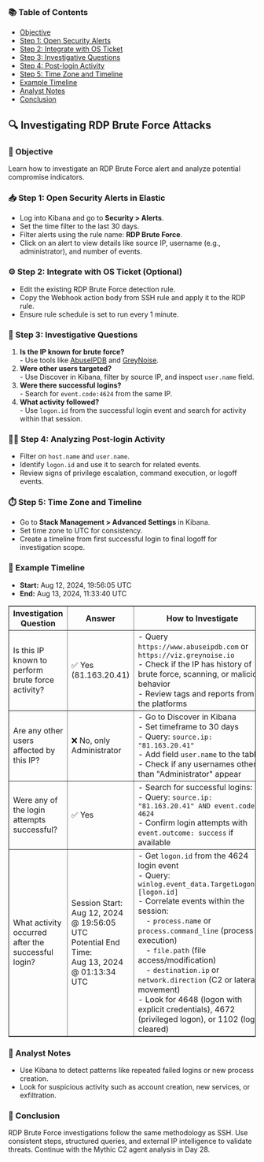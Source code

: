<nav>
  <h3>📚 Table of Contents</h3>
  <ul>
    <li><a href="#objective">Objective</a></li>
    <li><a href="#step1">Step 1: Open Security Alerts</a></li>
    <li><a href="#step2">Step 2: Integrate with OS Ticket</a></li>
    <li><a href="#step3">Step 3: Investigative Questions</a></li>
    <li><a href="#step4">Step 4: Post-login Activity</a></li>
    <li><a href="#step5">Step 5: Time Zone and Timeline</a></li>
    <li><a href="#timeline">Example Timeline</a></li>
    <li><a href="#notes">Analyst Notes</a></li>
    <li><a href="#conclusion">Conclusion</a></li>
  </ul>
</nav>

<h2 id="objective">🔍 Investigating RDP Brute Force Attacks</h2>

<h3>🎯 Objective</h3>
<p>Learn how to investigate an RDP Brute Force alert and analyze potential compromise indicators.</p>

<h3 id="step1">📥 Step 1: Open Security Alerts in Elastic</h3>
<ul>
  <li>Log into Kibana and go to <strong>Security > Alerts</strong>.</li>
  <li>Set the time filter to the last 30 days.</li>
  <li>Filter alerts using the rule name: <strong>RDP Brute Force</strong>.</li>
  <li>Click on an alert to view details like source IP, username (e.g., administrator), and number of events.</li>
</ul>

<h3 id="step2">⚙️ Step 2: Integrate with OS Ticket (Optional)</h3>
<ul>
  <li>Edit the existing RDP Brute Force detection rule.</li>
  <li>Copy the Webhook action body from SSH rule and apply it to the RDP rule.</li>
  <li>Ensure rule schedule is set to run every 1 minute.</li>
</ul>

<h3 id="step3">🔎 Step 3: Investigative Questions</h3>
<ol>
  <li><strong>Is the IP known for brute force?</strong><br>
    - Use tools like <a href="https://www.abuseipdb.com/" target="_blank">AbuseIPDB</a> and <a href="https://viz.greynoise.io/" target="_blank">GreyNoise</a>.
  </li>
  <li><strong>Were other users targeted?</strong><br>
    - Use Discover in Kibana, filter by source IP, and inspect <code>user.name</code> field.
  </li>
  <li><strong>Were there successful logins?</strong><br>
    - Search for <code>event.code:4624</code> from the same IP.</li>
  <li><strong>What activity followed?</strong><br>
    - Use <code>logon.id</code> from the successful login event and search for activity within that session.</li>
</ol>

<h3 id="step4">🕵️‍♂️ Step 4: Analyzing Post-login Activity</h3>
<ul>
  <li>Filter on <code>host.name</code> and <code>user.name</code>.</li>
  <li>Identify <code>logon.id</code> and use it to search for related events.</li>
  <li>Review signs of privilege escalation, command execution, or logoff events.</li>
</ul>

<h3 id="step5">⏱️ Step 5: Time Zone and Timeline</h3>
<ul>
  <li>Go to <strong>Stack Management > Advanced Settings</strong> in Kibana.</li>
  <li>Set time zone to UTC for consistency.</li>
  <li>Create a timeline from first successful login to final logoff for investigation scope.</li>
</ul>

<h3 id="timeline">📌 Example Timeline</h3>
<ul>
  <li><strong>Start:</strong> Aug 12, 2024, 19:56:05 UTC</li>
  <li><strong>End:</strong> Aug 13, 2024, 11:33:40 UTC</li>
</ul>
<table border="1" cellpadding="8" cellspacing="0">
  <thead>
    <tr>
      <th>Investigation Question</th>
      <th>Answer</th>
      <th>How to Investigate</th>
    </tr>
  </thead>
  <tbody>
    <tr>
      <td>Is this IP known to perform brute force activity?</td>
      <td>✅ Yes (81.163.20.41)</td>
      <td>
        - Query <code>https://www.abuseipdb.com</code> or <code>https://viz.greynoise.io</code><br>
        - Check if the IP has history of brute force, scanning, or malicious behavior<br>
        - Review tags and reports from the platforms
      </td>
    </tr>
    <tr>
      <td>Are any other users affected by this IP?</td>
      <td>❌ No, only Administrator</td>
      <td>
        - Go to Discover in Kibana<br>
        - Set timeframe to 30 days<br>
        - Query: <code>source.ip: "81.163.20.41"</code><br>
        - Add field <code>user.name</code> to the table<br>
        - Check if any usernames other than "Administrator" appear
      </td>
    </tr>
    <tr>
      <td>Were any of the login attempts successful?</td>
      <td>✅ Yes</td>
      <td>
        - Search for successful logins:<br>
        - Query: <code>source.ip: "81.163.20.41" AND event.code: 4624</code><br>
        - Confirm login attempts with <code>event.outcome: success</code> if available
      </td>
    </tr>
    <tr>
      <td>What activity occurred after the successful login?</td>
      <td>
        Session Start:<br> Aug 12, 2024 @ 19:56:05 UTC<br>
        Potential End Time:<br> Aug 13, 2024 @ 01:13:34 UTC
      </td>
      <td>
        - Get <code>logon.id</code> from the 4624 login event<br>
        - Query:<br> 
          <code>winlog.event_data.TargetLogonId: [logon.id]</code><br>
        - Correlate events within the session:<br>
        &emsp;- <code>process.name</code> or <code>process.command_line</code> (process execution)<br>
        &emsp;- <code>file.path</code> (file access/modification)<br>
        &emsp;- <code>destination.ip</code> or <code>network.direction</code> (C2 or lateral movement)<br>
        - Look for 4648 (logon with explicit credentials), 4672 (privileged logon), or 1102 (log cleared)
      </td>
    </tr>
  </tbody>
</table>

<h3 id="notes">🧠 Analyst Notes</h3>
<ul>
  <li>Use Kibana to detect patterns like repeated failed logins or new process creation.</li>
  <li>Look for suspicious activity such as account creation, new services, or exfiltration.</li>
</ul>

<h3 id="conclusion">📢 Conclusion</h3>
<p>RDP Brute Force investigations follow the same methodology as SSH. Use consistent steps, structured queries, and external IP intelligence to validate threats. Continue with the Mythic C2 agent analysis in Day 28.</p>
